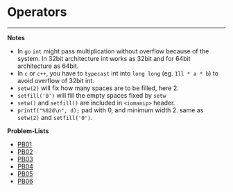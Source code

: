 # Operators
---

**Notes**
- In `go` `int` might pass multiplication without overflow because of the system. In 32bit architecture int works as 32bit and for 64bit architecture as 64bit.
- In `c` or `c++`, you have to `typecast` int into `long long` (eg. `1ll * a * b`) to avoid overflow of 32bit int.
- `setw(2)` will fix how many spaces are to be filled, here 2.
- `setfill('0')` will fill the empty spaces fixed by `setw`
- `setw()` and `setfill()` are included in `<iomanip>` header.
- `printf("%02d\n", d);` pad with 0, and minimum width 2. same as `setw(2)` and `setfill('0')`.

**Problem-Lists**
- [PB01](https://codeforces.com/group/MWSDmqGsZm/contest/219158/problem/C)
- [PB02](https://codeforces.com/group/MWSDmqGsZm/contest/219158/problem/D)
- [PB03](https://codeforces.com/group/MWSDmqGsZm/contest/219158/problem/E)
- [PB04](https://codeforces.com/group/MWSDmqGsZm/contest/219158/problem/R)
- [PB05](https://codeforces.com/group/MWSDmqGsZm/contest/219158/problem/G)
- [PB06](https://codeforces.com/group/MWSDmqGsZm/contest/219158/problem/Y)
